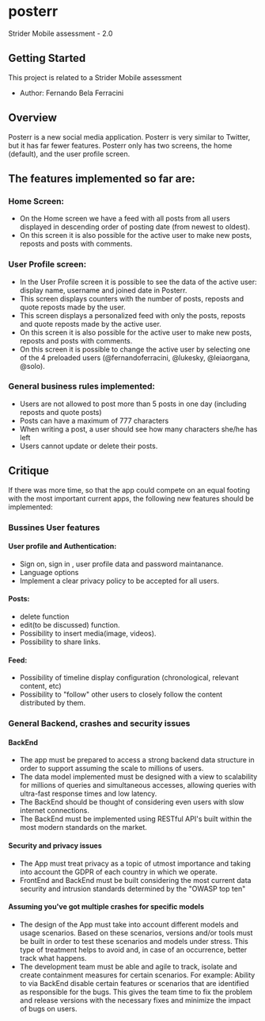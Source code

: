 # posterr

Strider Mobile assessment - 2.0

## Getting Started

This project is related to a Strider Mobile assessment

- Author: Fernando Bela Ferracini

## Overview

Posterr is a new social media application. Posterr is very similar to Twitter, but it has far fewer features.
Posterr only has two screens, the home (default), and the user profile screen.

## The features implemented so far are:

### Home Screen:
- On the Home screen we have a feed with all posts from all users displayed in descending order of posting date (from newest to oldest).
- On this screen it is also possible for the active user to make new posts, reposts and posts with comments.

### User Profile screen:
- In the User Profile screen it is possible to see the data of the active user: display name, username and joined date in Posterr.
- This screen displays counters with the number of posts, reposts and quote reposts made by the user.
- This screen displays a personalized feed with only the posts, reposts and quote reposts made by the active user.
- On this screen it is also possible for the active user to make new posts, reposts and posts with comments.
- On this screen it is possible to change the active user by selecting one of the 4 preloaded users (@fernandoferracini, @lukesky, @leiaorgana, @solo).

### General business rules implemented:
- Users are not allowed to post more than 5 posts in one day (including reposts and quote posts)
- Posts can have a maximum of 777 characters
- When writing a post, a user should see how many characters she/he has left
- Users cannot update or delete their posts.

## Critique

If there was more time, so that the app could compete on an equal footing with the most important current apps, the following new features should be implemented:

### Bussines User features

#### User profile and Authentication:
- Sign on, sign in , user profile data and password maintanance.
- Language options
- Implement a clear privacy policy to be accepted for all users.

#### Posts:
- delete function
- edit(to be discussed) function.
- Possibility to insert media(image, videos).
- Possibility to share links.

#### Feed:
- Possibility of timeline display configuration (chronological, relevant content, etc)
- Possibility to "follow" other users to closely follow the content distributed by them.

### General Backend, crashes and security issues

#### BackEnd
- The app must be prepared to access a strong backend data structure in order to support assuming the scale to millions of users.
- The data model implemented must be designed with a view to scalability for millions of queries and simultaneous accesses, allowing queries with ultra-fast response times and low latency.
- The BackEnd should be thought of considering even users with slow internet connections.
- The BackEnd must be implemented using RESTful API's built within the most modern standards on the market.

#### Security and privacy issues
- The App must treat privacy as a topic of utmost importance and taking into account the GDPR of each country in which we operate.
- FrontEnd and BackEnd must be built considering the most current data security and intrusion standards determined by the "OWASP top ten"

#### Assuming you've got multiple crashes for specific models
- The design of the App must take into account different models and usage scenarios. Based on these scenarios, versions and/or tools must be built in order to test these scenarios and models under stress.
This type of treatment helps to avoid and, in case of an occurrence, better track what happens.
- The development team must be able and agile to track, isolate and create containment measures for certain scenarios.
For example: Ability to via BackEnd disable certain features or scenarios that are identified as responsible for the bugs. This gives the team time to fix the problem and release versions with the necessary fixes and minimize the impact of bugs on users.
